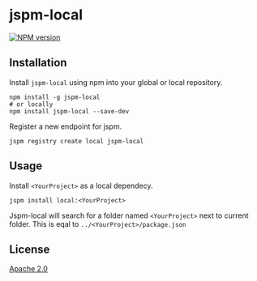 jspm-local
===
[![NPM version][npm-image]][npm-url] 

## Installation

Install `jspm-local` using npm into your global or local repository.

```
npm install -g jspm-local
# or locally
npm install jspm-local --save-dev
```

Register a new endpoint for jspm.
```
jspm registry create local jspm-local
``` 

## Usage

Install `<YourProject>` as a local dependecy.

```
jspm install local:<YourProject>
```
Jspm-local will search for a folder named `<YourProject>` next to current folder. This is eqal to `../<YourProject>/package.json` 

## License

[Apache 2.0](/license.txt)

[npm-url]: https://npmjs.org/package/jspm-local
[npm-image]: http://img.shields.io/npm/v/jspm-local.svg